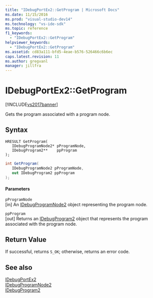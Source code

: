 ```yaml
---
title: "IDebugPortEx2::GetProgram | Microsoft Docs"
ms.date: 11/15/2016
ms.prod: "visual-studio-dev14"
ms.technology: "vs-ide-sdk"
ms.topic: reference
f1_keywords: 
  - "IDebugPortEx2::GetProgram"
helpviewer_keywords: 
  - "IDebugPortEx2::GetProgram"
ms.assetid: cd83a111-bfd5-4eae-b576-526466c6b6ec
caps.latest.revision: 11
ms.author: gregvanl
manager: jillfra
---
```

# IDebugPortEx2::GetProgram
[!INCLUDE[vs2017banner](../../../includes/vs2017banner.md)]

Gets the program associated with a program node.  
  
## Syntax  
  
```cpp#  
HRESULT GetProgram(   
   IDebugProgramNode2* pProgramNode,  
   IDebugProgram2**    ppProgram  
);  
```  
  
```csharp  
int GetProgram(   
   IDebugProgramNode2 pProgramNode,  
   out IDebugProgram2 ppProgram  
);  
```  
  
#### Parameters  
 `pProgramNode`  
 [in] An [IDebugProgramNode2](../../../extensibility/debugger/reference/idebugprogramnode2.md) object representing the program node.  
  
 `ppProgram`  
 [out] Returns an [IDebugProgram2](../../../extensibility/debugger/reference/idebugprogram2.md) object that represents the program associated with the program node.  
  
## Return Value  
 If successful, returns `S_OK`; otherwise, returns an error code.  
  
## See also  
 [IDebugPortEx2](../../../extensibility/debugger/reference/idebugportex2.md)   
 [IDebugProgramNode2](../../../extensibility/debugger/reference/idebugprogramnode2.md)   
 [IDebugProgram2](../../../extensibility/debugger/reference/idebugprogram2.md)
